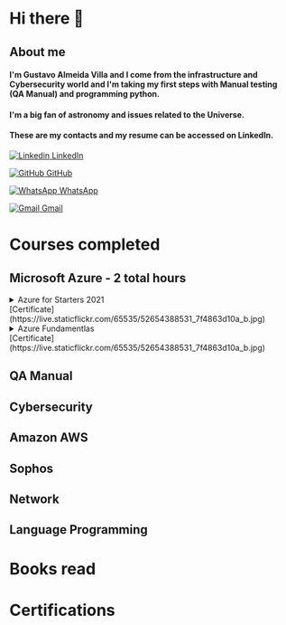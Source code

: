 # **Hi there** 👋

## About me 
#### I'm Gustavo Almeida Villa and I come from the infrastructure and Cybersecurity world and I'm taking my first steps with Manual testing (QA Manual) and programming python.
#### I'm a big fan of astronomy and issues related to the Universe.
#### These are my contacts and my resume can be accessed on LinkedIn.


[![Linkedin](https://i.stack.imgur.com/gVE0j.png) LinkedIn](https://www.linkedin.com/in/gustavo-almeida-villa-76117037)
&nbsp;

[![GitHub](https://i.stack.imgur.com/tskMh.png) GitHub](https://github.com/guvilla85/)

[![WhatsApp](https://i.imgur.com/dtJOIlk.png) WhatsApp](https://wa.me/5491133718732)

[![Gmail](https://i.imgur.com/M33v43D.png) Gmail](https://mailto:gu.a.villa@gmail.com)





# **Courses completed**

## **Microsoft Azure - 2 total hours**

<details>
  <summary>Azure for Starters 2021</summary>
    Title (pt-br): Azure para Iniciantes 2021  
    Title (esp): Azure para principiantes 2021   
    Institute:Udemy       
    Description: Overview about Microsoft Azure. VM creation      
    Lenght: 2 hours    
    Date: Sept, 12, 2021          
</details>
[Certificate](https://live.staticflickr.com/65535/52654388531_7f4863d10a_b.jpg)


<details>
  <summary>Azure Fundamentlas</summary>
    Title (pt-br): Azure para Iniciantes 2021;               Title (esp): Azure para principiantes 2021;                          Institute: Educacion IT;                                  Description: Overview about Microsoft Azure. VM creation    
                                                Lenght: 2 hours    
                                                     Date: Sept, 12, 2021          
</details>
[Certificate](https://live.staticflickr.com/65535/52654388531_7f4863d10a_b.jpg)




## QA Manual

## Cybersecurity

## Amazon AWS 

## Sophos 

## Network

## Language Programming

# **Books read**

# **Certifications**





<!--
**guvilla85/guvilla85** is a ✨ _special_ ✨ repository because its `README.md` (this file) appears on your GitHub profile.

Here are some ideas to get you started:

- 🔭 I’m currently working on ...
- 🌱 I’m currently learning ...
- 👯 I’m looking to collaborate on ...
- 🤔 I’m looking for help with ...
- 💬 Ask me about ...
- 📫 How to reach me: ...
- 😄 Pronouns: ...
- ⚡ Fun fact: ...
-->
